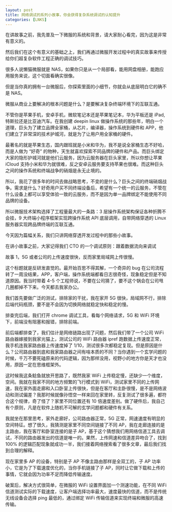 ```yaml
---
layout: post
title: 网络调试的系列小故事，你会获得复杂系统调试的认知提升
categories: [LNKS]
---
```


在讲故事之前，我先普及一下微服的系统和背景，请大家耐心看完，因为这是非常有意义的。

然后我们在这个有意义的基础之上，我们再通过微服开发过程中的真实故事来传授给你们超复杂软件工程正确的调试技巧。

很多人说懒猫微服就是 NAS，如果你只是从一个局部看，能用网盘相册，能跑应用服务来说，这个切面看确实很像。

但是当你真的拥有一台微服后，你探索里面的小细节，你就会从底层明白它的确不是 NAS。

微服从商业上要解决的根本问题是什么？是要解决复杂终端环境下的互联互通。

不管你是苹果手机，安卓手机，微软笔记本还是苹果笔记本，华为平板还是 iPad, 特斯拉还是比亚迪汽车。在我创建 deepin linux 做操作系统的那些年，明白一个道理，巨头为了建立品牌全家桶，从芯片，编译器，操作系统到硬件和 APP，他们建立了非常深的技术护城河，就是为了让用户用全家桶的硬件。

最著名的就是苹果生态，国内跟班就是小米和华为，我不是说全家桶生态不好哈，而是人做为 “好奇” 的物种，天生就喜欢探索不同品牌的硬件和产品。而巨头绑定大家的隐形护城河就是他们云服务，因为云服务器在巨头家里，所以你想让苹果 iCloud 支持小米和华为就很难，反之安卓云服务要支持苹果也很难。而这种巨头之间的操作系统和终端战争的硝烟是永无止境的。

所以，我花了很多年的时间去做战略思考，不变的是什么？巨头之间的终端硝烟战争。需求是什么？好奇用户买不同终端设备后，希望有一个统一的云服务，不管在什么设备上都可以享受体验一致的云服务，而不是因为单一品牌绑定不能使用不同品牌的设备。

所以微服技术架构选择了工程量最大的一条路：3 层操作系统架构保证各种折腾不会挂，9 大终端小程序框架实现跨操作系统 API 底层调用，自带网络穿透的 Linux 服务器实现跨品牌终端的互联互通。

今天因为篇幅关系，我们只讲网络穿透开发过程中的那些小故事。

在讲小故事之前，大家记得我们 CTO 的一个调试原则：跟着数据流向来调试

故事 1，5G 或者公司的上传速度很快，反而家里局域网上传很慢。

这个标题就是反研发直觉的。最开始百思不得其解，一个奇异的 bug 在公司流程转了一周没结果，APP，客户端，操作系统端都看日志很奇怪，现象稳定但是不知道原因。我当时带着 4-5 个工程师说，不要在公司猜了，要不这个锅会在公司甩几圈都掉不下来。今天都去我家办公。

我们首先要做广泛的测试，排除家的干扰，我在家开 5G 很快，局域网不行，排除后端代码瓶颈，要不是不会因为切换网络就稳定快和稳定的慢。

排查完后端，我们打开 chrome 调试工具，看每个网络请求，5G 和 WiFi 环境下，前端没有阻塞和报错，排除前端。

前后端都排查了，我们估计是网络链路出现了问题，然后我们带了一个公司 WiFi 路由器嫁接到我家光猫上，测试公司的 WiFi 路由器 ipref 跑数据上传速度正常，我手机连我家路由器上传速度掉了 1/10，测试很多次都稳定复现。但是原因是什么？公司路由器到底和我家路由器之间有啥本质的不同？当你遇到一个玄学问题的时候，千万不要死磕原来的代码逻辑，因为那样没用，视野小的地方你是天才也没用，原因一定在思维框架外。

这时候我这条鲶鱼就放开思路了，既然我家 WiFi 上传稳定慢，还缺少一个维度，空间。我就在我家不同的地方频繁的飞行模式到 WiFi，测试家里不同的上传网速，我在家外面走廊和入口卧室上传很快，但是在客厅和主卧很慢，是不是网络波动和测试偏差？我那时候就像孙悟空一样来回在家里转，反复测试了很多遍，都符合这个规律，奇了怪了？家里不同位置还有 10 倍速度差别。做了硬件后，我自己有个原则，凡是在软件上随机不可解的玄学问题都和硬件有关系。

我就坐在那里思考，家外走廊好，公司路由器正常，5G 正常，网速速度有明显的空间特征。想了很久，我猜测是家里不同空间链接了不同 AP，我在走廊连接的是主路由，我在客厅和卧室连接的是子 AP，基于这个猜想我们用网络信道工具去调试，不同的路由器发出的信道是唯一的。果然，上传网速和信道差异吻合了，找到 100% 的逻辑匹配现象就成功一半，我们接着网络搜索看了很多文章，最后我们找到合理的解释。

现在家里多 AP 的设备，特别是子 AP 不像主路由那样是全双工的，子 AP 功率小，它是为了下载速度优化的，当你手机链接了子 AP，同时让它做下载和上传的事情，它就会因为功率不足而降低传输速度。

破案后，解决方式很简单，在微服的 WiFi 设置界面加一个测速功能，在不同 WiFi 信道测试实际的下载速度，让客户端选择功率最大，速度最快的信道，而不是传统无线设备会选择 ping 最低的，通过绑定 WiFi 传输信道来实现终端和微服的高速传输。
